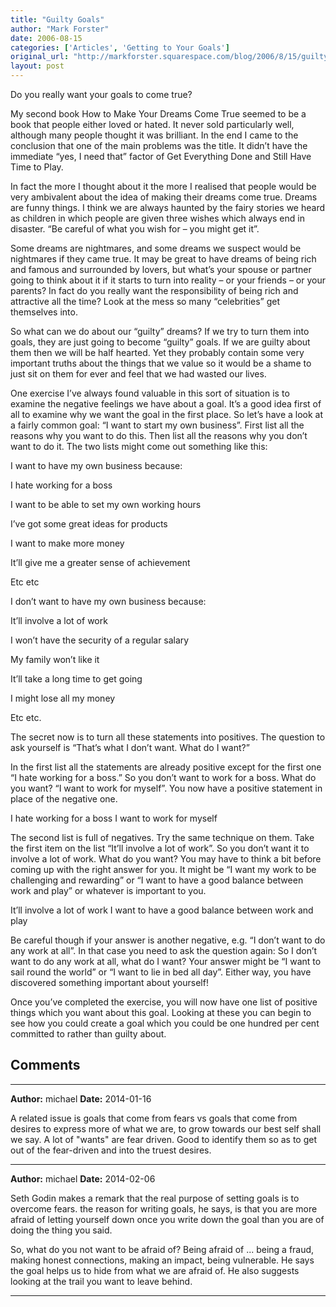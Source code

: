```yaml
---
title: "Guilty Goals"
author: "Mark Forster"
date: 2006-08-15
categories: ['Articles', 'Getting to Your Goals']
original_url: "http://markforster.squarespace.com/blog/2006/8/15/guilty-goals.html"
layout: post
---
```


Do you really want your goals to come true?

My second book How to Make Your Dreams Come True seemed to be a book that people either loved or hated. It never sold particularly well, although many people thought it was brilliant. In the end I came to the conclusion that one of the main problems was the title. It didn’t have the immediate “yes, I need that” factor of Get Everything Done and Still Have Time to Play.

In fact the more I thought about it the more I realised that people would be very ambivalent about the idea of making their dreams come true. Dreams are funny things. I think we are always haunted by the fairy stories we heard as children in which people are given three wishes which always end in disaster. “Be careful of what you wish for – you might get it”.

Some dreams are nightmares, and some dreams we suspect would be nightmares if they came true. It may be great to have dreams of being rich and famous and surrounded by lovers, but what’s your spouse or partner going to think about it if it starts to turn into reality – or your friends – or your parents? In fact do you really want the responsibility of being rich and attractive all the time? Look at the mess so many “celebrities” get themselves into.

So what can we do about our “guilty” dreams? If we try to turn them into goals, they are just going to become “guilty” goals. If we are guilty about them then we will be half hearted. Yet they probably contain some very important truths about the things that we value so it would be a shame to just sit on them for ever and feel that we had wasted our lives.

One exercise I’ve always found valuable in this sort of situation is to examine the negative feelings we have about a goal. It’s a good idea first of all to examine why we want the goal in the first place. So let’s have a look at a fairly common goal: “I want to start my own business”. First list all the reasons why you want to do this. Then list all the reasons why you don’t want to do it. The two lists might come out something like this:

I want to have my own business because:

I hate working for a boss

I want to be able to set my own working hours

I’ve got some great ideas for products

I want to make more money

It’ll give me a greater sense of achievement

Etc etc

I don’t want to have my own business because:

It’ll involve a lot of work

I won’t have the security of a regular salary

My family won’t like it

It’ll take a long time to get going

I might lose all my money

Etc etc.

The secret now is to turn all these statements into positives. The question to ask yourself is “That’s what I don’t want. What do I want?”

In the first list all the statements are already positive except for the first one “I hate working for a boss.” So you don’t want to work for a boss. What do you want? “I want to work for myself”. You now have a positive statement in place of the negative one.

I hate working for a boss I want to work for myself

The second list is full of negatives. Try the same technique on them. Take the first item on the list “It’ll involve a lot of work”. So you don’t want it to involve a lot of work. What do you want? You may have to think a bit before coming up with the right answer for you. It might be “I want my work to be challenging and rewarding” or “I want to have a good balance between work and play” or whatever is important to you.

It’ll involve a lot of work I want to have a good balance between work and play

Be careful though if your answer is another negative, e.g. “I don’t want to do any work at all”. In that case you need to ask the question again: So I don’t want to do any work at all, what do I want? Your answer might be “I want to sail round the world” or “I want to lie in bed all day”. Either way, you have discovered something important about yourself!

Once you’ve completed the exercise, you will now have one list of positive things which you want about this goal. Looking at these you can begin to see how you could create a goal which you could be one hundred per cent committed to rather than guilty about.


## Comments

---

**Author:** michael
**Date:** 2014-01-16

A related issue is goals that come from fears vs goals that come from desires to express more of what we are, to grow towards our best self shall we say. A lot of "wants" are fear driven. Good to identify them so as to get out of the fear-driven and into the truest desires.

---

**Author:** michael
**Date:** 2014-02-06

Seth Godin makes a remark that the real purpose of setting goals is to overcome fears. the reason for writing goals, he says, is that you are more afraid of letting yourself down once you write down the goal than you are of doing the thing you said.   
  
So, what do you not want to be afraid of? Being afraid of ... being a fraud, making honest connections, making an impact, being vulnerable. He says the goal helps us to hide from what we are afraid of. He also suggests looking at the trail you want to leave behind.

---
